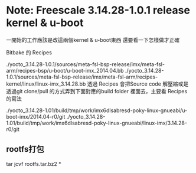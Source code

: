# Note: Freescale 3.14.28-1.0.1 release kernel & u-boot
一開始的工作應該是改這兩個kernel & u-boot東西 還要看一下怎樣做才正確

Bitbake 的 Recipes

./yocto_3.14.28-1.0.1/sources/meta-fsl-bsp-release/imx/meta-fsl-arm/recipes-bsp/u-boot/u-boot-imx_2014.04.bb
./yocto_3.14.28-1.0.1/sources/meta-fsl-bsp-release/imx/meta-fsl-arm/recipes-kernel/linux/linux-imx_3.14.28.bb
透過 Recipes 會把Source code 解壓縮或是透過git clone/pull 的方式弄到下面對應的build folder 裡面去，主要看 Recipes 的寫法

./yocto_3.14.28-1.01/build/tmp/work/imx6dlsabresd-poky-linux-gnueabi/u-boot-imx/2014.04-r0/git
./yocto_3.14.28-1.01/build/tmp/work/imx6dlsabresd-poky-linux-gnueabi/linux-imx/3.14.28-r0/git

## rootfs打包
tar jcvf rootfs.tar.bz2 *
